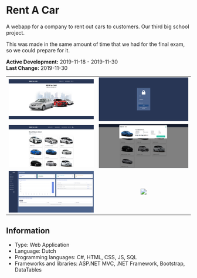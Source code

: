 # Rent A Car
A webapp for a company to rent out cars to customers. Our third big school project.

This was made in the same amount of time that we had for the final exam, so we could prepare for it.

**Active Development:** 2019-11-18 - 2019-11-30<br>
**Last Change:** 2019-11-30<br>

| | |
| :---: | :---: |
| ![](/Screenshots/1-Home.png) | ![](/Screenshots/2-Login.png) |
| ![](/Screenshots/3-Shopping-1.png) | ![](/Screenshots/4-Shopping-2.png) |
| ![](/Screenshots/5-Administration.png) | ![](/Screenshots/.png) |

## Information
- Type: Web Application
- Language: Dutch
- Programming languages: C#, HTML, CSS, JS, SQL
- Frameworks and libraries: ASP.NET MVC, .NET Framework, Bootstrap, DataTables
